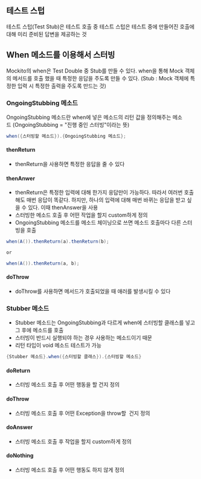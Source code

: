 ## 테스트 스텁
테스트 스텁(Test Stub)은 테스트 호출 중 테스트 스텁은 테스트 중에 만들어진 호출에 대해 미리 준비된 답변을 제공하는 것

## When 메소드를 이용해서 스터빙
Mockito의 when은 Test Double 중 Stub를 만들 수 있다. when을 통해 Mock 객체의 메서드를 호출 했을 때 특정한 응답을 주도록 만들 수 있다. (Stub : Mock 객체에 특정한 입력 시 특정한 출력을 주도록 만드는 것)

### OngoingStubbing 메소드
OngoingStubbing 메소드란 when에 넣은 메소드의 리턴 값을 정의해주는 메소드 (OngoingStubbing = "진행 중인 스터빙"이라는 뜻)
```java
when({스터빙할 메소드}).{OngoingStubbing 메소드};
```
#### thenReturn
- thenReturn을 사용하면 특정한 응답을 줄 수 있다

#### thenAnwer
- thenReturn은 특정한 입력에 대해 한가지 응답만이 가능하다. 따라서 여러번 호출해도 매번 응답이 똑같다. 하지만, 하나의 입력에 대해 매번 바뀌는 응답을 받고 싶을 수 있다. 이때 thenAnswer을 사용
- 스터빙한 메소드 호출 후 어떤 작업을 할지 custom하게 정의
- OngoingStubbing 메소드를 메소드 체이닝으로 쓰면 메소드 호출마다 다른 스터빙을 호출
```java
when(A()).thenReturn(a).thenReturn(b);

or 

when(A()).thenReturn(a, b);
```

#### doThrow
- doThrow를 사용하면 메서드가 호출되었을 때 애러를 발생시킬 수 있다

### Stubber 메소드
- Stubber 메소드는 OngoingStubbing과 다르게 when에 스터빙할 클래스를 넣고 그 후에 메소드를 호출
- 스터빙이 반드시 실행되야 하는 경우 사용하는 메소드이기 때문
- 리턴 타입이 void 메소드 테스트가 가능
```java
{Stubber 메소드}.when({스터빙할 클래스}).{스터빙할 메소드}
```

#### doReturn
- 스터빙 메소드 호출 후 어떤 행동을 할 건지 정의

#### doThrow
- 스터빙 메소드 호출 후 어떤 Exception을 throw할  건지 정의

#### doAnswer
- 스터빙 메소드 호출 후 작업을 할지 custom하게 정의

#### doNothing
- 스터빙 메소드 호출 후 어떤 행동도 하지 않게 정의